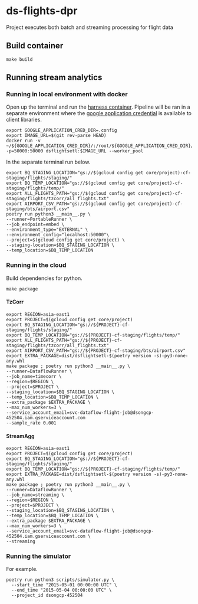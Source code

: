 # ds-flights-dpr

Project executes both batch and streaming processing for flight data

## Build container

```shell
make build
```

## Running stream analytics

### Running in local environment with docker

Open up the terminal and run the [harness container](https://beam.apache.org/documentation/runtime/sdk-harness-config/).
Pipeline will be ran in a separate environment where the [google application credential](https://cloud.google.com/docs/authentication/application-default-credentials) is available to client libraries.

```shell
export GOOGLE_APPLICATION_CRED_DIR=.config
export IMAGE_URL=$(git rev-parse HEAD)
docker run -v ~/${GOOGLE_APPLICATION_CRED_DIR}/:/root/${GOOGLE_APPLICATION_CRED_DIR}/ -p=50000:50000 dsflightsetl:$IMAGE_URL --worker_pool
```

In the separate terminal run below.

```shell
export BQ_STAGING_LOCATION="gs://$(gcloud config get core/project)-cf-staging/flights/staging/"
export BQ_TEMP_LOCATION="gs://$(gcloud config get core/project)-cf-staging/flights/temp/"
export ALL_FLIGHTS_PATH="gs://$(gcloud config get core/project)-cf-staging/flights/tzcorr/all_flights.txt"
export AIRPORT_CSV_PATH="gs://$(gcloud config get core/project)-cf-staging/bts/airport.csv"
poetry run python3 __main__.py \
--runner=PortableRunner \
--job_endpoint=embed \
--environment_type="EXTERNAL" \
--environment_config="localhost:50000"\
--project=$(gcloud config get core/project) \
--staging-location=$BQ_STAGING_LOCATION \
--temp_location=$BQ_TEMP_LOCATION
```

### Running in the cloud

Build dependencies for python.

```shell
make package
```

#### TzCorr

```shell
export REGION=asia-east1
export PROJECT=$(gcloud config get core/project)
export BQ_STAGING_LOCATION="gs://${PROJECT}-cf-staging/flights/staging/"
export BQ_TEMP_LOCATION="gs://${PROJECT}-cf-staging/flights/temp/"
export ALL_FLIGHTS_PATH="gs://${PROJECT}-cf-staging/flights/tzcorr/all_flights.txt"
export AIRPORT_CSV_PATH="gs://${PROJECT}-cf-staging/bts/airport.csv"
export EXTRA_PACKAGE=dist/dsflightsetl-$(poetry version -s)-py3-none-any.whl
make package ; poetry run python3 __main__.py \
--runner=DataflowRunner \
--job_name=timecorr \
--region=$REGION \
--project=$PROJECT \
--staging_location=$BQ_STAGING_LOCATION \
--temp_location=$BQ_TEMP_LOCATION \
--extra_package $EXTRA_PACKAGE \
--max_num_workers=3 \
--service_account_email=svc-dataflow-flight-job@dsongcp-452504.iam.gserviceaccount.com
--sample_rate 0.001
```

#### StreamAgg

```shell
export REGION=asia-east1
export PROJECT=$(gcloud config get core/project)
export BQ_STAGING_LOCATION="gs://${PROJECT}-cf-staging/flights/staging/"
export BQ_TEMP_LOCATION="gs://${PROJECT}-cf-staging/flights/temp/"
export EXTRA_PACKAGE=dist/dsflightsetl-$(poetry version -s)-py3-none-any.whl
make package ; poetry run python3 __main__.py \
--runner=DataflowRunner \
--job_name=streaming \
--region=$REGION \
--project=$PROJECT \
--staging_location=$BQ_STAGING_LOCATION \
--temp_location=$BQ_TEMP_LOCATION \
--extra_package $EXTRA_PACKAGE \
--max_num_workers=3 \
--service_account_email=svc-dataflow-flight-job@dsongcp-452504.iam.gserviceaccount.com \
--streaming
```

### Running the simulator

For example.

```shell
poetry run python3 scripts/simulator.py \
  --start_time "2015-05-01 00:00:00 UTC" \
  --end_time "2015-05-04 00:00:00 UTC" \
  --project_id dsongcp-452504
```

